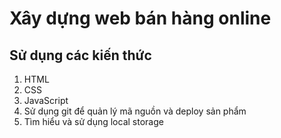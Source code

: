 # Xây dựng web bán hàng online
## Sử dụng các kiến thức ##
1. HTML
2. CSS
3. JavaScript
4. Sử dụng git để quản lý mã nguồn và deploy sản phẩm
5. Tìm hiểu và sử dụng local storage